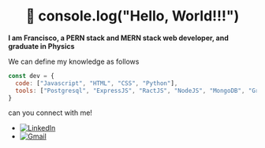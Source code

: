 <h1 align="center">👋 console.log("Hello, World!!!") </h1>

**I am Francisco, a PERN stack and MERN stack web developer, and graduate in Physics**
<p>We can define my knowledge as follows</p>

```js
const dev = {
  code: ["Javascript", "HTML", "CSS", "Python"],
  tools: ["Postgresql", "ExpressJS", "RactJS", "NodeJS", "MongoDB", "Graphql", "JQuery", "Redux"]
}
```


can you connect with me!
- <a href="https://www.linkedin.com/in/franciscotov/" target="_blank"><img src="https://img.shields.io/badge/LinkedIn-%230077B5.svg?&style=flat-square&logo=linkedin&logoColor=white" alt="LinkedIn"></a>
- [![Gmail](https://img.shields.io/badge/-Gmail-c14438?style=flat&logo=Gmail&logoColor=white)](mailto:leandra.silva@ccc.ufcg.edu.br)

<!--
**franciscotov/franciscotov** is a ✨ _special_ ✨ repository because its `README.md` (this file) appears on your GitHub profile.

Here are some ideas to get you started:

- 🔭 I’m currently working on ...
- 🌱 I’m currently learning ...
- 👯 I’m looking to collaborate on ...
- 🤔 I’m looking for help with ...
- 💬 Ask me about ...
- 📫 How to reach me: ...
- 😄 Pronouns: ...
- ⚡ Fun fact: ...
-->
